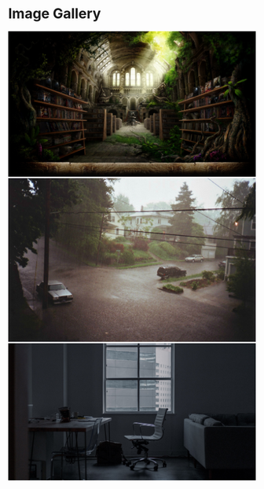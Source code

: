 # Image Gallery

<img src="1707108883561166.png" alt=""/>
<img src="1716875580662680.png" alt=""/>
<img src="1716876104957164.png" alt=""/>
<img src="1738047775418393.png" alt=""/>
<img src="1743938948834937.png" alt=""/>

